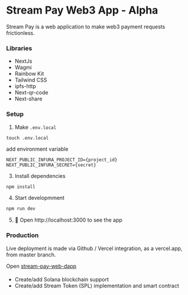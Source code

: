 # Stream Pay Web3 App - Alpha

Stream Pay is a web application to make web3 payment requests frictionless.


### Libraries

- NextJs 
- Wagmi
- Rainbow Kit
- Tailwind CSS
- ipfs-http
- Next-qr-code
- Next-share

### Setup

1. Make `.env.local`

```shell
touch .env.local
```

add environment variable

```text
NEXT_PUBLIC_INFURA_PROJECT_ID={project_id}
NEXT_PUBLIC_INFURA_SECRET={secret}
```

3. Install dependencies

```bash
npm install
```

4. Start developmment

```bash
npm run dev
```

5. 📱 Open http://localhost:3000 to see the app

### Production

Live deployment is made via Github / Vercel integration, as a vercel.app, from master branch.

Open [stream-pay-web-dapp](https://stream-pay-web-alpha.vercel.app/)


#### 

- Create/add Solana blockchain support
- Create/add Stream Token (SPL) implementation and smart contract
  
